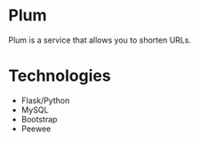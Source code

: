 # Plum
Plum is a service that allows you to shorten URLs.

# Technologies
- Flask/Python
- MySQL
- Bootstrap
- Peewee
